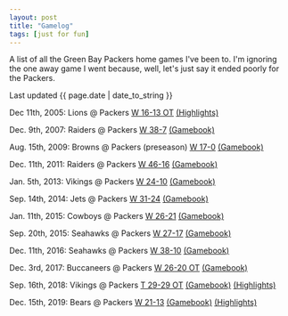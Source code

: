 ```yaml
---
layout: post
title: "Gamelog"
tags: [just for fun]
---
```


A list of all the Green Bay Packers home games I've been to. I'm ignoring the one away game I went because, well, let's just say it ended poorly for the Packers.

Last updated {{ page.date | date_to_string }}

Dec 11th, 2005: Lions @ Packers [W 16-13 OT](https://en.wikipedia.org/wiki/2005_Green_Bay_Packers_season#Week_14:_vs._Detroit_Lions) [(Highlights)](https://www.youtube.com/watch?v=NEorNb_FV-I)

Dec. 9th, 2007: Raiders @ Packers [W 38-7](https://www.nfl.com/gamecenter/2007120903/2007/REG14/raiders@packers?icampaign=GC_schedule_rr) [(Gamebook)](https://nflcdns.nfl.com/liveupdate/gamecenter/29391/GB_Gamebook.pdf)

Aug. 15th, 2009: Browns @ Packers (preseason) [W 17-0](https://www.nfl.com/gamecenter/2009081552/2009/PRE1/browns@packers) [(Gamebook)](https://nflcdns.nfl.com/liveupdate/gamecenter/54734/GB_Gamebook.pdf)

Dec. 11th, 2011: Raiders @ Packers [W 46-16](https://en.wikipedia.org/wiki/2011_Green_Bay_Packers_season#Week_14:_vs._Oakland_Raiders) [(Gamebook)](http://www.nfl.com/liveupdate/gamecenter/55361/GB_Gamebook.pdf)

Jan. 5th, 2013: Vikings @ Packers [W 24-10](https://www.nfl.com/gamecenter/2013010501/2012/POST18/vikings@packers) [(Gamebook)](https://nflcdns.nfl.com/liveupdate/gamecenter/55826/GB_Gamebook.pdf)

Sep. 14th, 2014: Jets @ Packers [W 31-24](https://www.nfl.com/gamecenter/2014091411/2014/REG2/jets@packers_) [(Gamebook)](https://nflcdns.nfl.com/liveupdate/gamecenter/56198/GB_Gamebook.pdf)

Jan. 11th, 2015: Cowboys @ Packers [W 26-21](https://www.nfl.com/gamecenter/2015011100/2014/POST2/cowboys@packers) [(Gamebook)](https://nflcdns.nfl.com/liveupdate/gamecenter/56497/GB_Gamebook.pdf)

Sep. 20th, 2015: Seahawks @ Packers [W 27-17](https://www.nfl.com/gamecenter/2015092013/2015/REG2/seahawks@packers) [(Gamebook)](https://nflcdns.nfl.com/liveupdate/gamecenter/56533/GB_Gamebook.pdf)

Dec. 11th, 2016: Seahawks @ Packers [W 38-10](https://www.nfl.com/gamecenter/2016121111/2016/REG14/seahawks@packers) [(Gamebook)](https://nflcdns.nfl.com/liveupdate/gamecenter/57105/GB_Gamebook.pdf)

Dec. 3rd, 2017: Buccaneers @ Packers [W 26-20 OT](https://www.nfl.com/gamecenter/2017120304/2017/REG13/buccaneers@packers) [(Gamebook)](https://nflcdns.nfl.com/liveupdate/gamecenter/57415/GB_Gamebook.pdf)

Sep. 16th, 2018: Vikings @ Packers [T 29-29 OT](https://www.nfl.com/gamecenter/2018091602/2018/REG2/vikings@packers) [(Gamebook)](https://nflcdns.nfl.com/liveupdate/gamecenter/57586/GB_Gamebook.pdf) [(Highlights)](https://www.youtube.com/watch?v=mLhAD9Obojg)

Dec. 15th, 2019: Bears @ Packers [W 21-13](https://www.nfl.com/gamecenter/2019121503/2019/REG15/bears@packers) [(Gamebook)](https://nflcdns.nfl.com/liveupdate/gamecenter/58112/GB_Gamebook.pdf) [(Highlights)](https://www.youtube.com/watch?v=sw9n1s3H068)